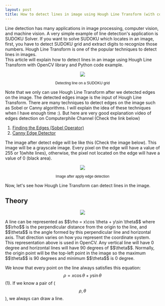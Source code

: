 ```yaml
---
layout: post
title: How to detect lines in image using Hough Line Transform (with code example)
---
```


Line detection has many applications in image processing, computer vision, and machine vision. A very simple example of line detection's application is SUDOKU Solver. If you want to solve SUDOKU which locates in an image, first, you have to detect SUDOKU grid and extract digits to recognize those numbers. Hough Line Transform is one of the popular techniques to detect lines in images.  
This article will explain how to detect lines in an image using Hough Line Transform with OpenCV library and Python code example.

<p align="center">
<img src="https://4.bp.blogspot.com/-LpibN9JZlPA/WMUON-LS8PI/AAAAAAAADUA/jVztsFF9uDYmY6BrwHa_IS67yQgn0PngwCLcB/s400/lines_detected.jpg">
</p>
<p align="center">
<span style="color: #fffff; font-family: Helvetica; font-size: 9pt;">Detecting line on a SUDOKU grid
</span>
</p>
Note that we only can use Hough Line Transform after we detected edges on the image. The detected edges image is the input of Hough Line Transform. There are many techniques to detect edges on the image such as Sobel or Canny algorithms. I will explain the idea of these techniques when I have enough time :). But here are very good explanation video of edges detection on Computerphile Channel (Check the link below)

1. [Finding the Edges (Sobel Operator)](https://www.youtube.com/watch?v=uihBwtPIBxM)  
2. [Canny Edge Detector](https://www.youtube.com/watch?v=sRFM5IEqR2w)

The image after detect edge will be like this (Check the image below). This image will be a grayscale image. Every pixel on the edge will have a value of 255 or 1(white lines), otherwise, the pixel not located on the edge will have a value of 0 (black area).

<p align="center">
<img src="https://3.bp.blogspot.com/-ZhmTf2fth34/WMVQLxOnJhI/AAAAAAAADUg/Ugkv8d6B1P8BIa2WeVJJcX_rgnfi9mAKwCLcB/s400/lines_detected.jpg">
</p>
<p align="center">
<span style="color: #fffff; font-family: Helvetica; font-size: 9pt;">Image after apply edge detection
</span>
</p>
Now, let's see how Hough Line Transform can detect lines in the image.

## Theory
<p align="center">
<img src="https://3.bp.blogspot.com/-pbru1ykUXCw/WMUU9XBFvsI/AAAAAAAADUQ/9yqq-4EgkgU-nChiof9rfTK7Yobx9Le_ACLcB/s320/2017-03-12_182658.jpg">
</p>
A line can be represented as $$\rho = x\cos \theta + y\sin \theta$$ where $$\rho$$ is the perpendicular distance from the origin to the line, and $$\theta$$ is the angle formed by this perpendicular line and horizontal axis. That direction varies on how you represent the coordinate system. This representation above is used in OpenCV. Any vertical line will have 0 degree and horizontal lines will have 90 degrees of $$\theta$$. Normally, the origin point will be the top-left point in the image so the maximum $$\theta$$ is 90 degrees and minimum $$\theta$$ is 0 degree.

We know that every point on the line always satisfies this equation: $$\rho = x\cos \theta + y\sin \theta$$  (1). If we know a pair of ($$\rho, \theta$$), we always can draw a line.
